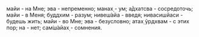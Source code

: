 майи - на Мне; эва - непременно; манах̣ - ум; а̄дхатсва - сосредоточь; майи - в Меня; буддхим - разум; нивеш́айа - введя; нивасишйаси - будешь жить; майи - во Мне; эва - безусловно; атах̣ ӯрдхвам - с этих пор; на - нет; сам̇ш́айах̣ - сомнения.